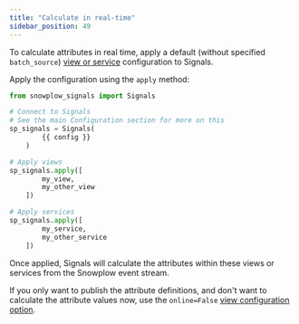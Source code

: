 ```yaml
---
title: "Calculate in real-time"
sidebar_position: 49
---
```


To calculate attributes in real time, apply a default (without specified `batch_source`) [view or service](/docs/signals/configuration/views-services/index.md) configuration to Signals.

Apply the configuration using the `apply` method:

```python
from snowplow_signals import Signals

# Connect to Signals
# See the main Configuration section for more on this
sp_signals = Signals(
        {{ config }}
    )

# Apply views
sp_signals.apply([
        my_view,
        my_other_view
    ])

# Apply services
sp_signals.apply([
        my_service,
        my_other_service
    ])
```

Once applied, Signals will calculate the attributes within these views or services from the Snowplow event stream.

If you only want to publish the attribute definitions, and don't want to calculate the attribute values now, use the `online=False` [view configuration option](/docs/signals/configuration/views-services/index.md).
